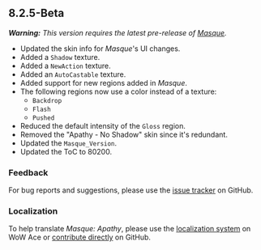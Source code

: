 ## 8.2.5-Beta

_**Warning:** This version requires the latest pre-release of [Masque](https://github.com/StormFX/Masque/releases)._

- Updated the skin info for _Masque_'s UI changes.
- Added a `Shadow` texture.
- Added a `NewAction` texture.
- Added an `AutoCastable` texture.
- Added support for new regions added in _Masque_.
- The following regions now use a color instead of a texture:
  - `Backdrop`
  - `Flash`
  - `Pushed`
- Reduced the default intensity of the `Gloss` region.
- Removed the "Apathy - No Shadow" skin since it's redundant.
- Updated the `Masque_Version`.
- Updated the ToC to 80200.

### Feedback

For bug reports and suggestions, please use the [issue tracker](https://github.com/StormFX/Masque_Apathy/issues "Report an Issue") on GitHub.

### Localization

To help translate _Masque: Apathy_, please use the [localization system](https://www.wowace.com/projects/masque-apathy/localization "Translate on WoW Ace") on WoW Ace or [contribute directly](https://github.com/StormFX/Masque_Apathy "Translate on GitHub") on GitHub.
